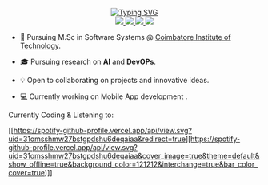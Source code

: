 <p align="center">
<a href="https://github.com/Pramod-Krishnaa">
    <img src="https://readme-typing-svg.demolab.com?font=Georgia&size=18&duration=2000&pause=100&multiline=true&width=500&height=80&lines=Pramod;Researcher+%7C+Student+%7C+Software+Engineer;AI+%7C+DevOPs+%7C+Bots" alt="Typing SVG" />
</a>
<br/>

<a href="https://pramodkrishnaa.netlify.app">
    <img src="https://img.shields.io/badge/Website-pramod.tech-blue?style=flat-square">
</a>  
  
<a href="https://www.linkedin.com/in/pramod-krishnaa/">
    <img src="https://img.shields.io/badge/-Linkedin-blue?style=flat-square&logo=linkedin">
</a>
<a href="mailto:pramod.krish2002@gmail.com">
    <img src="https://img.shields.io/badge/-Email-blue?style=flat-square&logo=gmail&logoColor=white">
</a>

<a href="https://github.com/Pramod-Krishnaa">
    <img src="https://github-stats-alpha.vercel.app/api?username=Pramod-Krishnaa&cc=000&tc=fff&ic=fff&bc=000">
</a>

</p>

* 📖 Pursuing M.Sc in Software Systems @ [Coimbatore Institute of Technology](http://www.cit.edu.in/academics/computing-department/). 

* 🎓 Pursuing research on **AI** and **DevOPs**.

* 💡 Open to collaborating on projects and innovative ideas. 

* 💻 Currently working on Mobile App development .

Currently Coding & Listening to:

[[https://spotify-github-profile.vercel.app/api/view.svg?uid=31omsshmw27bstgpdshu6deqaiaa&redirect=true][https://spotify-github-profile.vercel.app/api/view.svg?uid=31omsshmw27bstgpdshu6deqaiaa&cover_image=true&theme=default&show_offline=true&background_color=121212&interchange=true&bar_color_cover=true)]]

</details>
